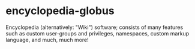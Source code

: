 # encyclopedia-globus
Encyclopedia (alternatively: "Wiki") software; consists of many features such as custom user-groups and privileges, namespaces, custom markup language, and much, much more!
